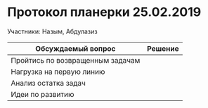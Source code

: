 # Протокол планерки 25.02.2019

Участники: Назым, Абдулазиз

Обсуждаемый вопрос | Решение
-------------------|--------
Пройтись по возвращенным задачам |
Нагрузка на первую линию |
Анализ остатка задач |
Идеи по развитию |
